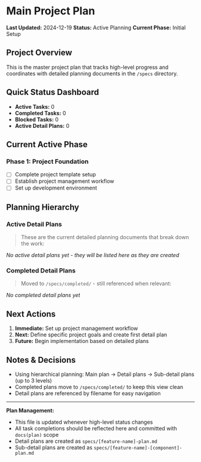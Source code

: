 # Main Project Plan

**Last Updated:** 2024-12-19
**Status:** Active Planning
**Current Phase:** Initial Setup

## Project Overview

This is the master project plan that tracks high-level progress and coordinates with detailed planning documents in the `/specs` directory.

## Quick Status Dashboard

- **Active Tasks:** 0
- **Completed Tasks:** 0
- **Blocked Tasks:** 0
- **Active Detail Plans:** 0

## Current Active Phase

### Phase 1: Project Foundation

- [ ] Complete project template setup
- [ ] Establish project management workflow
- [ ] Set up development environment

## Planning Hierarchy

### Active Detail Plans

> These are the current detailed planning documents that break down the work:

_No active detail plans yet - they will be listed here as they are created_

### Completed Detail Plans

> Moved to `/specs/completed/` - still referenced when relevant:

_No completed detail plans yet_

## Next Actions

1. **Immediate:** Set up project management workflow
2. **Next:** Define specific project goals and create first detail plan
3. **Future:** Begin implementation based on detailed plans

## Notes & Decisions

- Using hierarchical planning: Main plan → Detail plans → Sub-detail plans (up to 3 levels)
- Completed plans move to `/specs/completed/` to keep this view clean
- Detail plans are referenced by filename for easy navigation

---

**Plan Management:**

- This file is updated whenever high-level status changes
- All task completions should be reflected here and committed with `docs(plan)` scope
- Detail plans are created as `specs/[feature-name]-plan.md`
- Sub-detail plans are created as `specs/[feature-name]-[component]-plan.md`
